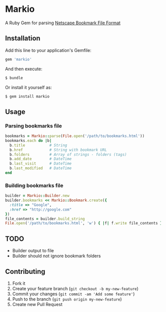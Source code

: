 # Markio

A Ruby Gem for parsing [Netscape Bookmark File Format](http://msdn.microsoft.com/en-us/library/aa753582\(v=vs.85\).aspx)

## Installation

Add this line to your application's Gemfile:

```ruby
gem 'markio'
```

And then execute:

```bash
$ bundle
```

Or install it yourself as:

```bash
$ gem install markio
```

## Usage

### Parsing bookmarks file

```ruby
bookmarks = Markio::parse(File.open('/path/to/bookmarks.html'))
bookmarks.each do |b|
  b.title           # String
  b.href            # String with bookmark URL
  b.folders         # Array of strings - folders (tags)
  b.add_date        # DateTime
  b.last_visit      # DateTime
  b.last_modified   # DateTime
end
```

### Building bookmarks file

```ruby
builder = Markio::Builder.new
builder.bookmarks << Markio::Bookmark.create({
  :title => "Google",
  :href => "http://google.com"
})
file_contents = builder.build_string
File.open('/path/to/bookmarks.html', 'w') { |f| f.write file_contents }
```

## TODO

  - Builder output to file
  - Builder should not ignore bookmark folders

## Contributing

1. Fork it
2. Create your feature branch (`git checkout -b my-new-feature`)
3. Commit your changes (`git commit -am 'Add some feature'`)
4. Push to the branch (`git push origin my-new-feature`)
5. Create new Pull Request
